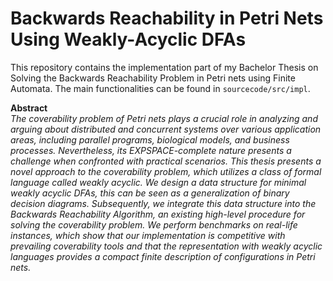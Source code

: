 # Backwards Reachability in Petri Nets Using Weakly-Acyclic DFAs
This repository contains the implementation part of my Bachelor Thesis on Solving the Backwards Reachability Problem in Petri nets using Finite Automata. The main functionalities can be found in ```sourcecode/src/impl```. 

**Abstract** \
*The coverability problem of Petri nets plays a crucial role in analyzing and arguing about
distributed and concurrent systems over various application areas, including parallel programs,
biological models, and business processes. Nevertheless, its EXPSPACE-complete nature
presents a challenge when confronted with practical scenarios.
This thesis presents a novel approach to the coverability problem, which utilizes a class
of formal language called weakly acyclic. We design a data structure for minimal weakly
acyclic DFAs, this can be seen as a generalization of binary decision diagrams. Subsequently,
we integrate this data structure into the Backwards Reachability Algorithm, an existing
high-level procedure for solving the coverability problem.
We perform benchmarks on real-life instances, which show that our implementation is
competitive with prevailing coverability tools and that the representation with weakly acyclic
languages provides a compact finite description of configurations in Petri nets.*
